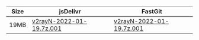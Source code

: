|    Size   |     jsDelivr  | FastGit |
|  ---  |  ---  |  ---  |
| 19MB | [v2rayN-2022-01-19.7z.001](https://cdn.jsdelivr.net/gh/googleians/v2rayN-32@main/v2rayN-2022-01-19.7z.001) | [v2rayN-2022-01-19.7z.001](https://raw.fastgit.org/googleians/v2rayN-32/main/v2rayN-2022-01-19.7z.001) |
